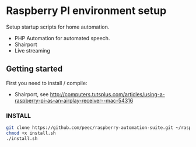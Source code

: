 # Raspberry PI environment setup

Setup startup scripts for home automation.

- PHP Automation for automated speech.
- Shairport
- Live streaming


## Getting started

First you need to install / compile:

* Shairport, see http://computers.tutsplus.com/articles/using-a-raspberry-pi-as-an-airplay-receiver--mac-54316

### INSTALL

```bash
git clone https://github.com/peec/raspberry-automation-suite.git ~/raspai
chmod +x install.sh
./install.sh
```


